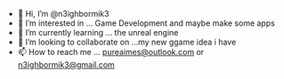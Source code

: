 - 👋 Hi, I’m @n3ighbormik3
- 👀 I’m interested in ... Game Development and maybe make some apps    
- 🌱 I’m currently learning ... the unreal engine
- 💞️ I’m looking to collaborate on ...my new ggame idea i have 
- 📫 How to reach me ... pureaimes@outlook.com or n3ighbormik3@gmail.com

<!---
n3ighbormik3/n3ighbormik3 is a ✨ special ✨ repository because its `README.md` (this file) appears on your GitHub profile.
You can click the Preview link to take a look at your changes.
--->
